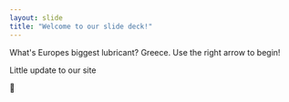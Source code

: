 ```yaml
---
layout: slide
title: "Welcome to our slide deck!"
---
```

What's Europes biggest lubricant? Greece.
Use the right arrow to begin!

Little update to our site

 :sunflower:
